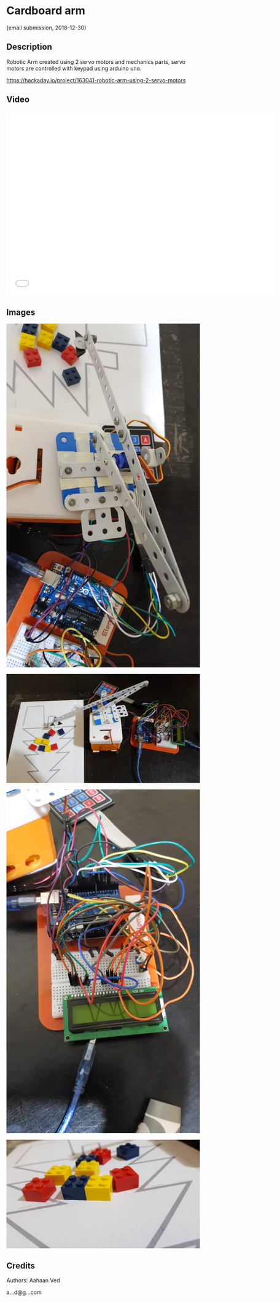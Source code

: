 # Cardboard arm

(email submission, 2018-12-30)

## Description

Robotic Arm created using 2 servo motors and mechanics parts, servo motors are controlled with keypad using arduino uno.

https://hackaday.io/project/163041-robotic-arm-using-2-servo-motors



## Video

<div class="embed-container">
  <iframe
      src="vid1.mp4"
      width="700"
      height="480"
      frameborder="0"
      allowfullscreen="">
  </iframe>
</div>

## Images


![img1.jpeg](img1.jpeg)

![img2.jpeg](img2.jpeg)

![img3.jpeg](img3.jpeg)

![cubes.jpeg](cubes.jpeg)

## Credits

Authors: Aahaan Ved

a...d@g...com




